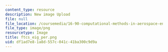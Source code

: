 ```yaml
---
content_type: resource
description: New image Upload
file: null
file_location: /coursemedia/16-90-computational-methods-in-aerospace-engineering-spring-2014/df1ad7e81a8d557c041c41ba300c9d9a_ftcs_eig_per.png
file_type: image/png
resourcetype: Image
title: ftcs_eig_per.png
uid: df1ad7e8-1a8d-557c-041c-41ba300c9d9a
---
```

